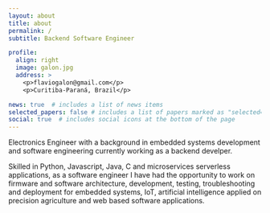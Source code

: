 ```yaml
---
layout: about
title: about
permalink: /
subtitle: Backend Software Engineer

profile:
  align: right
  image: galon.jpg
  address: >
    <p>flaviogalon@gmail.com</p>
    <p>Curitiba-Paraná, Brazil</p>

news: true  # includes a list of news items
selected_papers: false # includes a list of papers marked as "selected={true}"
social: true  # includes social icons at the bottom of the page
---
```


Electronics Engineer with a background in embedded systems development and software engineering currently working as a backend develper.

Skilled in Python, Javascript, Java, C and microservices serverless applications, as a software engineer I have had the opportunity to work on firmware and software architecture, development, testing, troubleshooting and deployment for embedded systems, IoT, artificial intelligence applied on precision agriculture and web based software applications.
